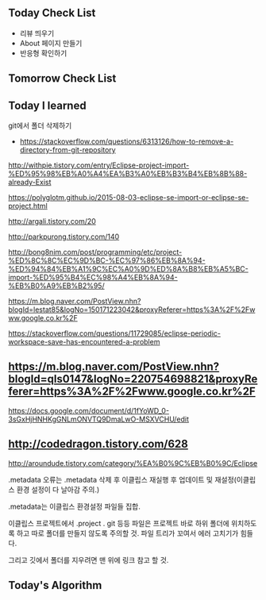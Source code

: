 ## Today Check List

- 리뷰 띄우기
- About 페이지 만들기
- 반응형 확인하기

## Tomorrow Check List

## Today I learned

git에서 폴더 삭제하기

- <https://stackoverflow.com/questions/6313126/how-to-remove-a-directory-from-git-repository>

<http://withpie.tistory.com/entry/Eclipse-project-import-%ED%95%98%EB%A0%A4%EA%B3%A0%EB%B3%B4%EB%8B%88-already-Exist>

<https://polyglotm.github.io/2015-08-03-eclipse-se-import-or-eclipse-se-project.html>

<http://argali.tistory.com/20>

<http://parkpurong.tistory.com/140>

<http://bong8nim.com/post/programming/etc/project-%ED%8C%8C%EC%9D%BC-%EC%97%86%EB%8A%94-%ED%94%84%EB%A1%9C%EC%A0%9D%ED%8A%B8%EB%A5%BC-import-%ED%95%B4%EC%98%A4%EB%8A%94-%EB%B0%A9%EB%B2%95/>

<https://m.blog.naver.com/PostView.nhn?blogId=lestat85&logNo=150171223042&proxyReferer=https%3A%2F%2Fwww.google.co.kr%2F>

<https://stackoverflow.com/questions/11729085/eclipse-periodic-workspace-save-has-encountered-a-problem>

## <https://m.blog.naver.com/PostView.nhn?blogId=qls0147&logNo=220754698821&proxyReferer=https%3A%2F%2Fwww.google.co.kr%2F>

<https://docs.google.com/document/d/1fYoWD_0-3sGxHjHNHKgGNLmONVTQ9DmaLwO-MSXVCHU/edit>

## <http://codedragon.tistory.com/628>

<http://aroundude.tistory.com/category/%EA%B0%9C%EB%B0%9C/Eclipse>

.metadata 오류는 .metadata 삭제 후 이클립스 재실행 후 업데이트 및 재설정(이클립스 환경 설정이 다 날아감 주의.)

.metadata는 이클립스 환경설정 파일들 집합.

이클립스 프로젝트에서 .project . git 등등 파일은 프로젝트 바로 하위 폴더에 위치하도록 하고 따로 폴더를 만들지 않도록 주의할 것. 파일 트리가 꼬여서 에러 고치기가 힘들다. 

그리고 깃에서 폴더를 지우려면 맨 위에 링크 참고 할 것.

## Today's Algorithm